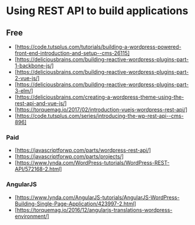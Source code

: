# Using REST API to build applications
## Free
- [https://code.tutsplus.com/tutorials/building-a-wordpress-powered-front-end-introduction-and-setup--cms-26115]
- [https://deliciousbrains.com/building-reactive-wordpress-plugins-part-1-backbone-js/]
- [https://deliciousbrains.com/building-reactive-wordpress-plugins-part-2-vue-js/]
- [https://deliciousbrains.com/building-reactive-wordpress-plugins-part-3-elm/]
- [https://deliciousbrains.com/creating-a-wordpress-theme-using-the-rest-api-and-vue-js/]
- [https://torquemag.io/2017/02/introduction-vuejs-wordpress-rest-api/]
- [https://code.tutsplus.com/series/introducing-the-wp-rest-api--cms-896]

### Paid
- [https://javascriptforwp.com/parts/wordpress-rest-api/]
- [https://javascriptforwp.com/parts/projects/]
- [https://www.lynda.com/WordPress-tutorials/WordPress-REST-API/572168-2.html]

### AngularJS
- [https://www.lynda.com/AngularJS-tutorials/AngularJS-WordPress-Building-Single-Page-Application/423997-2.html]
- [https://torquemag.io/2016/12/angularjs-translations-wordpress-environment/]